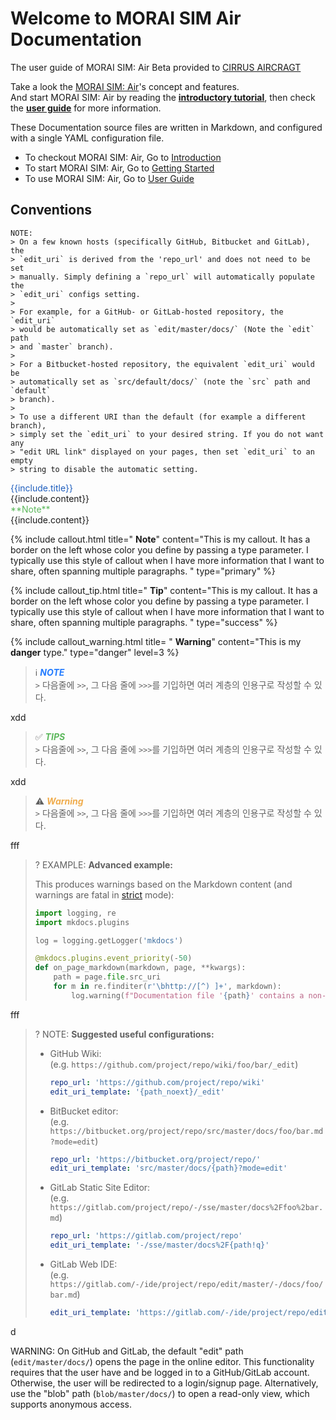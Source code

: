 # Welcome to MORAI SIM Air Documentation
The user guide of MORAI SIM: Air Beta provided to [CIRRUS AIRCRAGT](https://cirrusaircraft.com)



Take a look the [MORAI SIM: Air]'s concept and features.  <br>
And start MORAI SIM: Air by reading the **[introductory tutorial]**, then check the **[user guide]** for more information.

[MORAI SIM: Air]: intro/morai-simair.md
[introductory tutorial]: getting-started/
[user guide]: user-guide/

These Documentation source files are written in Markdown, and configured with a single YAML configuration file. 
<div class="text-center">
<ul>
  <li>
   To checkout MORAI SIM: Air, Go to <a href="intro/morai-simair" class="btn btn-primary" role="button">Introduction</a>
  </li>
  <li>
  To start MORAI SIM: Air, Go to <a href="getting-started/" class="btn btn-primary" role="button">Getting Started</a>
  </li>
  <li>
  To use MORAI SIM: Air, Go to <a href="user-guide/" class="btn btn-primary" role="button">User Guide</a>
  </li>
</ul>
</div>


## Conventions

    NOTE:
    > On a few known hosts (specifically GitHub, Bitbucket and GitLab), the
    > `edit_uri` is derived from the 'repo_url' and does not need to be set
    > manually. Simply defining a `repo_url` will automatically populate the
    > `edit_uri` configs setting.
    >
    > For example, for a GitHub- or GitLab-hosted repository, the `edit_uri`
    > would be automatically set as `edit/master/docs/` (Note the `edit` path
    > and `master` branch).
    > 
    > For a Bitbucket-hosted repository, the equivalent `edit_uri` would be
    > automatically set as `src/default/docs/` (note the `src` path and `default`
    > branch).
    >
    > To use a different URI than the default (for example a different branch),
    > simply set the `edit_uri` to your desired string. If you do not want any
    > "edit URL link" displayed on your pages, then set `edit_uri` to an empty
    > string to disable the automatic setting.




<div markdown="span" class="bs-callout bs-callout-{{include.type}}">
    <span style="color:#1d5dbd">
        <i class="fa fa-info-circle"></i>
        <span class="calloutTitle">{{include.title}}</span><br /></span>
        <span class="calloutText">{{include.content}}</span>
</div>

<div markdown="span" class="bs-callout bs-callout-{{include.type}}">
  <span style="color:#5cb85c">
    <i class="fa fa-check-square-o"></i>
    <span class="calloutTitle">**Note**</span><br>
  </span>    
  <span class="calloutText">{{include.content}}</span>
</div>

{% include callout.html title=" **Note**" content="This is my callout. It has a border on the left whose color you define by passing a type parameter. I typically use this style of callout when I have more information that I want to share, often spanning multiple paragraphs. " type="primary" %}

{% include callout_tip.html title=" **Tip**" content="This is my callout. It has a border on the left whose color you define by passing a type parameter. I typically use this style of callout when I have more information that I want to share, often spanning multiple paragraphs. " type="success" %} 

{% include callout_warning.html title= " **Warning**" content="This is my **danger** type." type="danger" level=3 %}


> ℹ️ <span style="color:#247CFF"> ***NOTE*** </span> <br>
> `>` 다음줄에 `>>`, 그 다음 줄에 `>>>`를 기입하면 여러 계층의 인용구로 작성할 수 있다.

xdd


> ✅ <span style="color:#5cb85c"> ***TIPS*** </span> <br>
> `>` 다음줄에 `>>`, 그 다음 줄에 `>>>`를 기입하면 여러 계층의 인용구로 작성할 수 있다.


xdd

> ⚠️ <span style="color:#f0ad4e"> ***Warning*** </span> <br>
> `>` 다음줄에 `>>`, 그 다음 줄에 `>>>`를 기입하면 여러 계층의 인용구로 작성할 수 있다.

fff

>? EXAMPLE: **Advanced example:**
>
> This produces warnings based on the Markdown content (and warnings are fatal in [strict](#strict) mode):
>
> ```python
> import logging, re
> import mkdocs.plugins
>
> log = logging.getLogger('mkdocs')
>
> @mkdocs.plugins.event_priority(-50)
> def on_page_markdown(markdown, page, **kwargs):
>     path = page.file.src_uri
>     for m in re.finditer(r'\bhttp://[^) ]+', markdown):
>         log.warning(f"Documentation file '{path}' contains a non-HTTPS link: {m[0]}")
> ```

fff

>? NOTE: **Suggested useful configurations:**
>
> *   GitHub Wiki:  
>     (e.g. `https://github.com/project/repo/wiki/foo/bar/_edit`)
>
>     ```yaml
>     repo_url: 'https://github.com/project/repo/wiki'
>     edit_uri_template: '{path_noext}/_edit'
>     ```
>
> *   BitBucket editor:  
>     (e.g. `https://bitbucket.org/project/repo/src/master/docs/foo/bar.md?mode=edit`)
>
>     ```yaml
>     repo_url: 'https://bitbucket.org/project/repo/'
>     edit_uri_template: 'src/master/docs/{path}?mode=edit'
>     ```
>
> *   GitLab Static Site Editor:  
>     (e.g. `https://gitlab.com/project/repo/-/sse/master/docs%2Ffoo%2bar.md`)
>
>     ```yaml
>     repo_url: 'https://gitlab.com/project/repo'
>     edit_uri_template: '-/sse/master/docs%2F{path!q}'
>     ```
>
> *   GitLab Web IDE:  
>     (e.g. `https://gitlab.com/-/ide/project/repo/edit/master/-/docs/foo/bar.md`)
>
>     ```yaml
>     edit_uri_template: 'https://gitlab.com/-/ide/project/repo/edit/master/-/docs/{path}'


d

WARNING:
On GitHub and GitLab, the default "edit" path (`edit/master/docs/`) opens
the page in the online editor. This functionality requires that the user
have and be logged in to a GitHub/GitLab account. Otherwise, the user will
be redirected to a login/signup page. Alternatively, use the "blob" path
(`blob/master/docs/`) to open a read-only view, which supports anonymous
access.